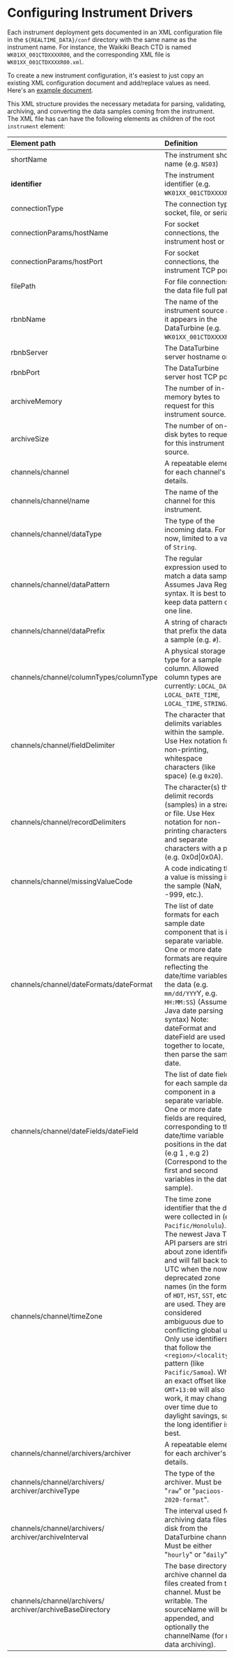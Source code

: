 # Configuring Instrument Drivers

Each instrument deployment gets documented in an XML configuration file in the ``${REALTIME_DATA}/conf`` directory with the same name as the instrument name.  For instance, the Waikiki Beach CTD is named ``WK01XX_001CTDXXXXR00``, and the corresponding XML file is ``WK01XX_001CTDXXXXR00.xml``.

To create a new instrument configuration, it's easiest to just copy an existing XML configuration document and add/replace values as need.  Here's an [example document](https://github.com/csjx/realtime-data/blob/master/conf/online/WK01XX_001CTDXXXXR00.xml).

This XML structure provides the necessary metadata for parsing, validating, archiving, and converting the data samples coming from the instrument.  The XML file has can have the following elements as children of the root ``instrument`` element:


| Element path             | Definition          | Repeatable |
|:-------------------------|:--------------------|:-----------|
| shortName                                                | The instrument short name (e.g. `NS03`)             | no         |
| **identifier**                                           | The instrument identifier (e.g. `WK01XX_001CTDXXXXR00`) | no         |
| connectionType                                           | The connection type: socket, file, or serial      | no         |
| connectionParams/hostName                                | For socket connections, the instrument host or IP | no         |
| connectionParams/hostPort                                | For socket connections, the instrument TCP port   | no         |
| filePath                                                 | For file connections, the data file full path     | no         |
| rbnbName                                                 | The name of the instrument source as it appears in the DataTurbine (e.g. `WK01XX_001CTDXXXXR00`)  | no         |
| rbnbServer                                               | The DataTurbine server hostname or IP             | no         |
| rbnbPort                                                 | The DataTurbine server host TCP port              | no         |
| archiveMemory                                            | The number of in-memory bytes to request for this instrument source.     | no         |
| archiveSize                                              | The number of on-disk bytes to request for this instrument source.       | no         |
| channels/channel                                         | A repeatable element for each channel's details.  | yes        |
| channels/channel/name                                    | The name of the channel for this instrument.      | no         |
| channels/channel/dataType                                | The type of the incoming data. For now, limited to a value of `String`.  | no         |
| channels/channel/dataPattern                             | The regular expression used to match a data sample. Assumes Java RegEx syntax. It is best to keep data pattern on one line.                 | no          |
| channels/channel/dataPrefix                              | A string of characters that prefix the data in a sample (e.g. `#`).   | no         |
| channels/channel/columnTypes/columnType                  | A physical storage type for a sample column. Allowed column types are currently: `LOCAL_DATE`, `LOCAL_DATE_TIME`, `LOCAL_TIME`, `STRING`.  | yes        |
| channels/channel/fieldDelimiter                          | The character that delimits variables within the sample. Use Hex notation for non-printing, whitespace characters (like space) (e.g `0x20`).    | no         |
| channels/channel/recordDelimiters                        | The character(s) that delimit records (samples) in a stream or file. Use Hex notation for non-printing characters, and separate characters with a pipe (e.g. 0x0d&vert;0x0A).                     | no         |
| channels/channel/missingValueCode                        | A code indicating that a value is missing in the sample (NaN, -999, etc.). | no         |
| channels/channel/dateFormats/dateFormat                  | The list of date formats for each sample date component that is in a separate variable. One or more date formats are required, reflecting the date/time variables in the data (e.g. `mm/dd/YYY`Y, e.g. `HH:MM:SS`) (Assumes Java date parsing syntax) Note: dateFormat and dateField are used together to locate, then parse the sample date.            | yes        |
| channels/channel/dateFields/dateField                    | The list of date fields for each sample date component in a separate variable. One or more date fields are required, corresponding to the date/time variable positions in the data (e.g 1 , e.g 2) (Correspond to the first and second variables in the data sample).             |  yes       |
| channels/channel/timeZone                                | The time zone identifier that the data were collected in (e.g. `Pacific/Honolulu`). The newest Java Time API parsers are strict about zone identifiers, and will fall back to UTC when the now-deprecated zone names (in the format of `HDT`, `HST`, `SST`, etc.) are used. They are considered ambiguous due to conflicting global use.  Only use identifiers that follow the `<region>/<locality>` pattern (like `Pacific/Samoa`). While an exact offset like `GMT+13:00` will also work, it may change over time due to daylight savings, so the long identifier is best.          | yes        |
| channels/channel/archivers/archiver                      | A repeatable element for each archiver's details. | yes        |
| channels/channel/archivers/<br>archiver/archiveType          | The type of the archiver. Must be "`raw`" or "`pacioos-2020-format`". | no         |
| channels/channel/archivers/<br>archiver/archiveInterval      | The interval used for archiving data files to disk from the DataTurbine channel. Must be either "`hourly`" or "`daily`". | no         |
| channels/channel/archivers/<br>archiver/archiveBaseDirectory | The base directory to archive channel data files created from the channel. Must be writable. The sourceName will be appended, and optionally the channelName (for raw data archiving).         | no         |
